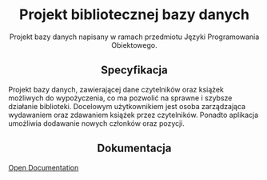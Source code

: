 <h1 align="center"><b>Projekt bibliotecznej bazy danych</b></h1>

<p align="center">Projekt bazy danych napisany w ramach przedmiotu Języki Programowania Obiektowego.</p>

<!-- DESCRIPTION -->
<h2 id="specification"  align="center">Specyfikacja</h2>
<p>Projekt bazy danych, zawierającej dane czytelników oraz książek możliwych do wypożyczenia, co ma pozwolić na sprawne i szybsze działanie biblioteki. Docelowym użytkownikiem jest osoba zarządzająca wydawaniem oraz zdawaniem książek przez czytelników. Ponadto aplikacja umożliwia dodawanie nowych członków oraz pozycji.</p>


<!-- DOCS -->
<h2 id="documentation" align="center" >Dokumentacja</h2>
<p><a href="https://aghedupl-my.sharepoint.com/:w:/g/personal/pkuzniar_student_agh_edu_pl/EXHXOeAXim1Npffs7SGoc54BDbBqZu12K12W_xwB0LG6vg?e=rR8YbI">Open Documentation</a></p>


